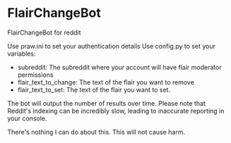 # FlairChangeBot
FlairChangeBot for reddit

Use praw.ini to set your authentication details
Use config.py to set your variables:
  - subreddit: The subreddit where your account will have flair moderator permissions
  - flair_text_to_change: The text of the flair you want to remove
  - flair_text_to_set:    The text of the flair you want to set.
  
The bot will output the number of results over time. Please note that Reddit's indexing can be incredibly slow, leading to inaccurate reporting in your console.

There's nothing I can do about this. This will not cause harm. 
